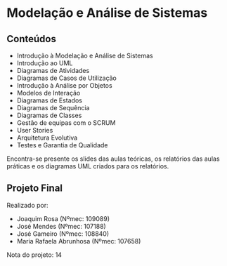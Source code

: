 # Modelação e Análise de Sistemas
## Conteúdos
- Introdução à Modelação e Análise de Sistemas
- Introdução ao UML
- Diagramas de Atividades
- Diagramas de Casos de Utilização
- Introdução à Análise por Objetos
- Modelos de Interação
- Diagramas de Estados
- Diagramas de Sequência
- Diagramas de Classes
- Gestão de equipas com o SCRUM
- User Stories
- Arquitetura Evolutiva
- Testes e Garantia de Qualidade<br />

Encontra-se presente os slides das aulas teóricas, os relatórios das aulas práticas e os diagramas UML criados para os relatórios.

## Projeto Final
Realizado por:
- Joaquim Rosa (Nºmec: 109089)
- José Mendes (Nºmec: 107188)
- José Gameiro (Nºmec: 108840)
- Maria Rafaela Abrunhosa (Nºmec: 107658)<br />

Nota do projeto: 14
